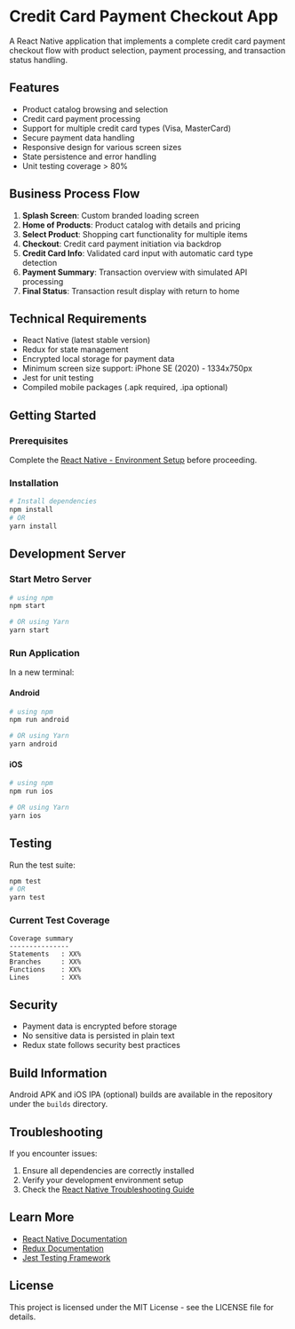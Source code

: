 # Credit Card Payment Checkout App

A React Native application that implements a complete credit card payment checkout flow with product selection, payment processing, and transaction status handling.

## Features

- Product catalog browsing and selection
- Credit card payment processing
- Support for multiple credit card types (Visa, MasterCard)
- Secure payment data handling
- Responsive design for various screen sizes
- State persistence and error handling
- Unit testing coverage > 80%

## Business Process Flow

1. **Splash Screen**: Custom branded loading screen
2. **Home of Products**: Product catalog with details and pricing
3. **Select Product**: Shopping cart functionality for multiple items
4. **Checkout**: Credit card payment initiation via backdrop
5. **Credit Card Info**: Validated card input with automatic card type detection
6. **Payment Summary**: Transaction overview with simulated API processing
7. **Final Status**: Transaction result display with return to home

## Technical Requirements

- React Native (latest stable version)
- Redux for state management
- Encrypted local storage for payment data
- Minimum screen size support: iPhone SE (2020) - 1334x750px
- Jest for unit testing
- Compiled mobile packages (.apk required, .ipa optional)

## Getting Started

### Prerequisites

Complete the [React Native - Environment Setup](https://reactnative.dev/docs/environment-setup) before proceeding.

### Installation

```bash
# Install dependencies
npm install
# OR
yarn install
```

## Development Server

### Start Metro Server

```bash
# using npm
npm start

# OR using Yarn
yarn start
```

### Run Application

In a new terminal:

#### Android
```bash
# using npm
npm run android

# OR using Yarn
yarn android
```

#### iOS
```bash
# using npm
npm run ios

# OR using Yarn
yarn ios
```

## Testing

Run the test suite:

```bash
npm test
# OR
yarn test
```

### Current Test Coverage

```
Coverage summary
---------------
Statements   : XX%
Branches     : XX%
Functions    : XX%
Lines        : XX%
```

## Security

- Payment data is encrypted before storage
- No sensitive data is persisted in plain text
- Redux state follows security best practices

## Build Information

Android APK and iOS IPA (optional) builds are available in the repository under the `builds` directory.

## Troubleshooting

If you encounter issues:

1. Ensure all dependencies are correctly installed
2. Verify your development environment setup
3. Check the [React Native Troubleshooting Guide](https://reactnative.dev/docs/troubleshooting)

## Learn More

- [React Native Documentation](https://reactnative.dev)
- [Redux Documentation](https://redux.js.org)
- [Jest Testing Framework](https://jestjs.io)

## License

This project is licensed under the MIT License - see the LICENSE file for details.
